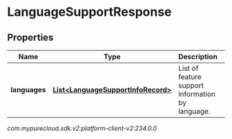 # LanguageSupportResponse


## Properties

| Name | Type | Description | Notes |
| ------------ | ------------- | ------------- | ------------- |
| **languages** | [**List&lt;LanguageSupportInfoRecord&gt;**](LanguageSupportInfoRecord) | List of feature support information by language. |  [optional] |




_com.mypurecloud.sdk.v2:platform-client-v2:234.0.0_
